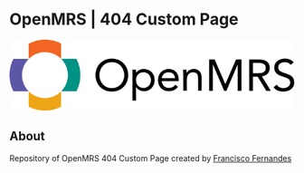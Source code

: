 # OpenMRS | 404 Custom Page

![Header](/img/OpenMRS-logo.svg)

## About

Repository of OpenMRS 404 Custom Page created by [Francisco Fernandes](https://github.com/m4tr1k)
